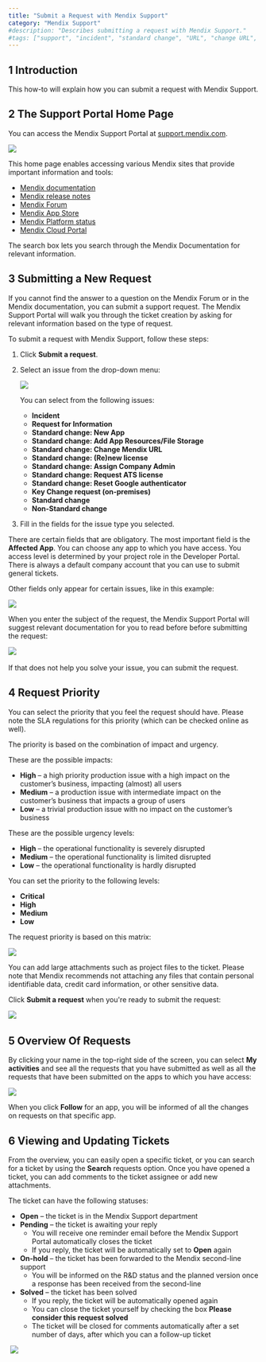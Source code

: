 ```yaml
---
title: "Submit a Request with Mendix Support"
category: "Mendix Support"
#description: "Describes submitting a request with Mendix Support."
#tags: ["support", "incident", "standard change", "URL", "change URL", "license", "change" ]
---
```


## 1 Introduction

This how-to will explain how you can submit a request with Mendix Support.

## 2 The Support Portal Home Page

You can access the Mendix Support Portal at [support.mendix.com](https://support.mendix.com).

![](attachments/how-to-submit-a-ticket---quick-reference-for-endusers/204371689-pic1.png)

This home page enables accessing various Mendix sites that provide important information and tools:

* [Mendix documentation](https://docs.mendix.com)
* [Mendix release notes](/releasenotes/)
* [Mendix Forum](https://forum.mendix.com)
* [Mendix App Store](https://appstore.mendix.com)
* [Mendix Platform status](https://status.mendix.com)
* [Mendix Cloud Portal](https://cloud.mendix.com)

The search box lets you search through the Mendix Documentation for relevant information.

## 3 Submitting a New Request

If you cannot find the answer to a question on the Mendix Forum or in the Mendix documentation, you can submit a support request. The Mendix Support Portal will walk you through the ticket creation by asking for relevant information based on the type of request. 

To submit a request with Mendix Support, follow these steps:

1. Click **Submit a request**.
2.  Select an issue from the drop-down menu:

    ![](attachments/how-to-submit-a-ticket---quick-reference-for-endusers/204371709-pic2.png)

    You can select from the following issues:<br>
    * **Incident**<br>
    * **Request for Information**<br>
    * **Standard change: New App**<br>
    * **Standard change: Add App Resources/File Storage**<br>
    * **Standard change: Change Mendix URL**<br>
    * **Standard change: (Re)new license**<br>
    * **Standard change: Assign Company Admin**<br>
    * **Standard change: Request ATS license**<br>
    * **Standard change: Reset Google authenticator**<br>
    * **Key Change request (on-premises)**<br>
    * **Standard change**<br>
    * **Non-Standard change**<br>
    
3.  Fill in the fields for the issue type you selected.

There are certain fields that are obligatory. The most important field is the **Affected App**. You can choose any app to which you have access. You access level is determined by your project role in the Developer Portal. There is always a default company account that you can use to submit general tickets. 

Other fields only appear for certain issues, like in this example:

![](attachments/how-to-submit-a-ticket---quick-reference-for-endusers/204371789-pic3.png)

When you enter the subject of the request, the Mendix Support Portal will suggest relevant documentation for you to read before before submitting the request:

![](attachments/how-to-submit-a-ticket---quick-reference-for-endusers/204371769-pic4.png) 

If that does not help you solve your issue, you can submit the request.

## 4 Request Priority

You can select the priority that you feel the request should have. Please note the SLA regulations for this priority (which can be checked online as well).

The priority is based on the combination of impact and urgency.

These are the possible impacts:

* **High** – a high priority production issue with a high impact on the customer’s business, impacting (almost) all users
* **Medium** – a production issue with intermediate impact on the customer’s business that impacts a group of users
* **Low** – a trivial production issue with no impact on the customer’s business

These are the possible urgency levels:

* **High** – the operational functionality is severely disrupted
* **Medium** – the operational functionality is limited disrupted
* **Low** – the operational functionality is hardly disrupted

You can set the priority to the following levels:

* **Critical**
* **High**
* **Medium**
* **Low**

The request priority is based on this matrix:

![](attachments/how-to-submit-a-ticket---quick-reference-for-endusers/204371729-pic5.png)

You can add large attachments such as project files to the ticket. Please note that Mendix recommends not attaching any files that contain personal identifiable data, credit card information, or other sensitive data.

Click **Submit a request** when you're ready to submit the request:

![](attachments/how-to-submit-a-ticket---quick-reference-for-endusers/204407825-pic6.png) 

## 5 Overview Of Requests

By clicking your name in the top-right side of  the screen, you can select **My activities** and see all the requests that you have submitted as well as all the requests that have been submitted on the apps to which you have access:

![](attachments/how-to-submit-a-ticket---quick-reference-for-endusers/204371809-pic8.png)

When you click **Follow** for an app, you will be informed of all the changes on requests on that specific app.

## 6 Viewing and Updating Tickets

From the overview, you can easily open a specific ticket, or you can search for a ticket by using the **Search** requests option. Once you have opened a ticket, you can add comments to the ticket assignee or add new attachments.

The ticket can have the following statuses:

* **Open** – the ticket is in the Mendix Support department
* **Pending** – the ticket is awaiting your reply
    * You will receive one reminder email before the Mendix Support Portal automatically closes the ticket
    * If you reply, the ticket will be automatically set to **Open** again
* **On-hold** – the ticket has been forwarded to the Mendix second-line support
    * You will be informed on the R&D status and the planned version once a response has been received from the second-line
* **Solved** – the ticket has been solved
    * If you reply, the ticket will be automatically opened again
    * You can close the ticket yourself by checking the box **Please consider this request solved**
    * The ticket will be closed for comments automatically after a set number of days, after which you can a follow-up ticket

 ![](attachments/how-to-submit-a-ticket---quick-reference-for-endusers/204371829-pic9.png)
